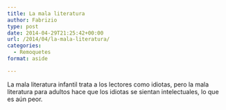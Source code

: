 ```yaml
---
title: La mala literatura
author: Fabrizio
type: post
date: 2014-04-29T21:25:42+00:00
url: /2014/04/la-mala-literatura/
categories:
  - Remoquetes
format: aside

---
```

La mala literatura infantil trata a los lectores como idiotas, pero la mala literatura para adultos hace que los idiotas se sientan intelectuales, lo que es aún peor.